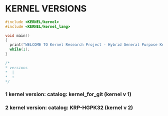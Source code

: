 # KERNEL VERSIONS
```c
#include <KERNEL/kernel>
#include <KERNEL/kernel_lang>

void main()
{
  print("WELCOME TO Kernel Research Project - Hybrid General Purpose KerneL 32 bits");
  while(1);
}

/*
* versions
*  |
*  +
*/
```
### 1 kernel version: catalog: kernel_for_git (kernel v 1)
### 2 kernel version: catalog: KRP-HGPK32 (kernel v 2)
